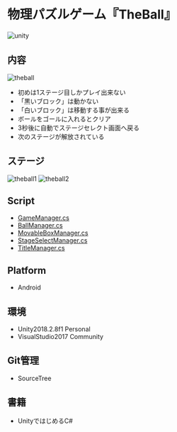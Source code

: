 # 物理パズルゲーム『TheBall』
![unity](https://user-images.githubusercontent.com/39142850/46915826-50d26f80-cfec-11e8-86c7-1c98d68b0de6.jpg)
　  
## 内容
![theball](https://user-images.githubusercontent.com/39142850/46915839-90995700-cfec-11e8-85b6-2d503f1eb5ed.jpg)  

- 初めは1ステージ目しかプレイ出来ない
- 「黒いブロック」は動かない
- 「白いブロック」は移動する事が出来る
- ボールをゴールに入れるとクリア
- 3秒後に自動でステージセレクト画面へ戻る
- 次のステージが解放されている

## ステージ
![theball1](https://user-images.githubusercontent.com/39142850/46915993-4665a500-cfef-11e8-83b3-20a106e990a2.jpg)
![theball2](https://user-images.githubusercontent.com/39142850/46915994-482f6880-cfef-11e8-873d-0b1705f96510.jpg)

## Script
- [GameManager.cs](https://github.com/aocattleya/TheBall/blob/master/Assets/Scripts/GameManager.cs)  
- [BallManager.cs](https://github.com/aocattleya/TheBall/blob/master/Assets/Scripts/BallManager.cs)  
- [MovableBoxManager.cs](https://github.com/aocattleya/TheBall/blob/master/Assets/Scripts/MovableBoxManager.cs)  
- [StageSelectManager.cs](https://github.com/aocattleya/TheBall/blob/master/Assets/Scripts/StageSelectManager.cs)  
- [TitleManager.cs](https://github.com/aocattleya/TheBall/blob/master/Assets/Scripts/TitleManager.cs)  

## Platform
- Android

## 環境
- Unity2018.2.8f1 Personal
- VisualStudio2017 Community

## Git管理
- SourceTree

## 書籍
- UnityではじめるC#
